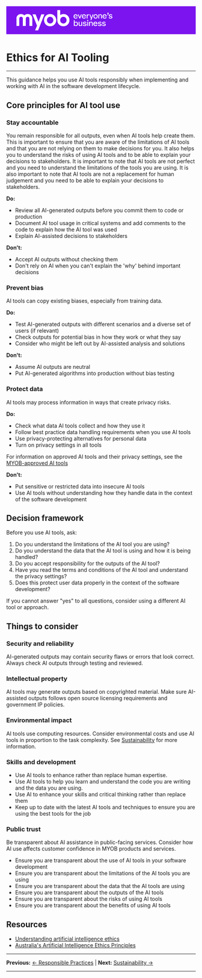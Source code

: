 ![MYOB Banner](../../assets/images/myob-banner.png)
---

# Ethics for AI Tooling

---


This guidance helps you use AI tools responsibly when implementing and working with AI in the software development lifecycle.

## Core principles for AI tool use

### Stay accountable
You remain responsible for all outputs, even when AI tools help create them. This is important to ensure that you are aware of the limitations of AI tools and that you are not relying on them to make decisions for you. It also helps you to understand the risks of using AI tools and to be able to explain your decisions to stakeholders. It is important to note that AI tools are not perfect and you need to understand the limitations of the tools you are using. It is also important to note that AI tools are not a replacement for human judgement and you need to be able to explain your decisions to stakeholders.

**Do:**
- Review all AI-generated outputs before you commit them to code or production
- Document AI tool usage in critical systems and add comments to the code to explain how the AI tool was used
- Explain AI-assisted decisions to stakeholders 

**Don't:**
- Accept AI outputs without checking them
- Don't rely on AI when you can't explain the 'why' behind important decisions

### Prevent bias
AI tools can copy existing biases, especially from training data.

**Do:**
- Test AI-generated outputs with different scenarios and a diverse set of users (if relevant)
- Check outputs for potential bias in how they work or what they say
- Consider who might be left out by AI-assisted analysis and solutions

**Don't:**
- Assume AI outputs are neutral
- Put AI-generated algorithms into production without bias testing

### Protect data
AI tools may process information in ways that create privacy risks.

**Do:**
- Check what data AI tools collect and how they use it
- Follow best practice data handling requirements when you use AI tools
- Use privacy-protecting alternatives for personal data
- Turn on privacy settings in all tools

For information on approved AI tools and their privacy settings, see the [MYOB-approved AI tools](../appendix/MYOB-approved-tools.md)

**Don't:**
- Put sensitive or restricted data into insecure AI tools
- Use AI tools without understanding how they handle data in the context of the software development

## Decision framework

Before you use AI tools, ask:

1. Do you understand the limitations of the AI tool you are using?
2. Do you understand the data that the AI tool is using and how it is being handled?
3. Do you accept responsibility for the outputs of the AI tool?
4. Have you read the terms and conditions of the AI tool and understand the privacy settings?
5. Does this protect user data properly in the context of the software development?

If you cannot answer "yes" to all questions, consider using a different AI tool or approach.

## Things to consider

### Security and reliability
AI-generated outputs may contain security flaws or errors that look correct. Always check AI outputs through testing and reviewed.

### Intellectual property
AI tools may generate outputs based on copyrighted material. Make sure AI-assisted outputs follows open source licensing requirements and government IP policies.

### Environmental impact
AI tools use computing resources. Consider environmental costs and use AI tools in proportion to the task complexity.  See [Sustainability](sustainability.md) for more information.

### Skills and development
- Use AI tools to enhance rather than replace human expertise.
- Use AI tools to help you learn and understand the code you are writing and the data you are using.
- Use AI to enhance your skills and critical thinking rather than replace them
- Keep up to date with the latest AI tools and techniques to ensure you are using the best tools for the job

### Public trust
Be transparent about AI assistance in public-facing services. Consider how AI use affects customer confidence in MYOB products and services.
- Ensure you are transparent about the use of AI tools in your software development
- Ensure you are transparent about the limitations of the AI tools you are using
- Ensure you are transparent about the data that the AI tools are using
- Ensure you are transparent about the outputs of the AI tools
- Ensure you are transparent about the risks of using AI tools
- Ensure you are transparent about the benefits of using AI tools

## Resources

- [Understanding artificial intelligence ethics](https://www.industry.gov.au/publications/australias-artificial-intelligence-ethics-principles)
- [Australia's Artificial Intelligence Ethics Principles](https://architecture.digital.gov.au/strategy/australias-artificial-intelligence-ethics-principles)

---

**Previous:** [← Responsible Practices](README.md) | **Next:** [Sustainability →](sustainability.md)

---
